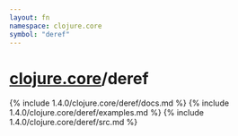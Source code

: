```yaml
---
layout: fn
namespace: clojure.core
symbol: "deref"
---
```


# [clojure.core](../)/deref

{% include 1.4.0/clojure.core/deref/docs.md %}
{% include 1.4.0/clojure.core/deref/examples.md %}
{% include 1.4.0/clojure.core/deref/src.md %}

